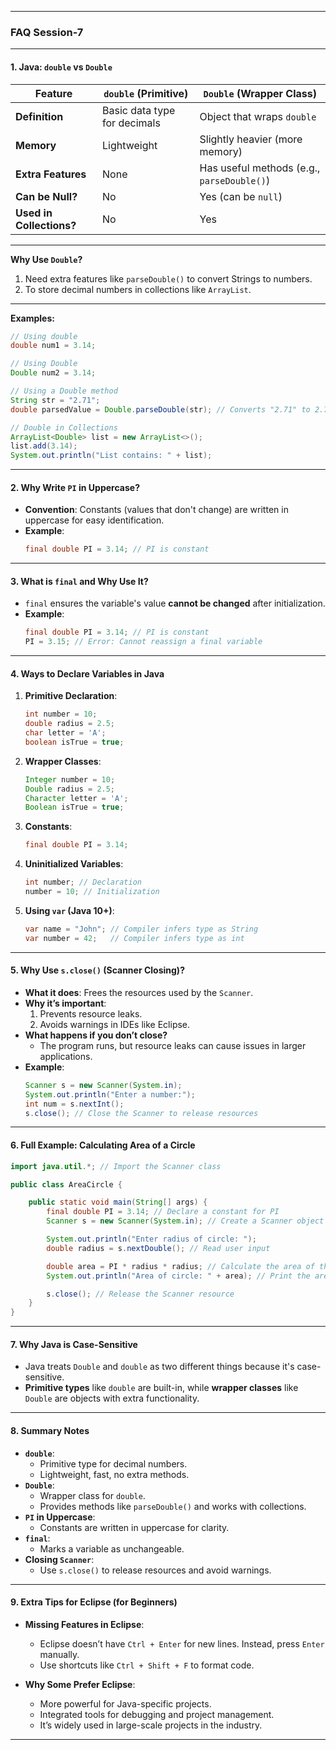 
---

### **FAQ Session-7**

---

#### **1. Java: `double` vs `Double`**

| **Feature**            | **`double` (Primitive)**           | **`Double` (Wrapper Class)**    |
|-------------------------|------------------------------------|----------------------------------|
| **Definition**          | Basic data type for decimals      | Object that wraps `double`      |
| **Memory**              | Lightweight                       | Slightly heavier (more memory)  |
| **Extra Features**      | None                              | Has useful methods (e.g., `parseDouble()`) |
| **Can be Null?**        | No                                | Yes (can be `null`)             |
| **Used in Collections?**| No                                | Yes                             |

---

**Why Use `Double`?**
1. Need extra features like `parseDouble()` to convert Strings to numbers.
2. To store decimal numbers in collections like `ArrayList`.

---

**Examples:**
```java
// Using double
double num1 = 3.14;

// Using Double
Double num2 = 3.14;

// Using a Double method
String str = "2.71";
double parsedValue = Double.parseDouble(str); // Converts "2.71" to 2.71

// Double in Collections
ArrayList<Double> list = new ArrayList<>();
list.add(3.14);
System.out.println("List contains: " + list);
```

---

#### **2. Why Write `PI` in Uppercase?**

- **Convention**: Constants (values that don't change) are written in uppercase for easy identification.
- **Example**:
  ```java
  final double PI = 3.14; // PI is constant
  ```

---

#### **3. What is `final` and Why Use It?**

- `final` ensures the variable's value **cannot be changed** after initialization.
- **Example**:
  ```java
  final double PI = 3.14; // PI is constant
  PI = 3.15; // Error: Cannot reassign a final variable
  ```

---

#### **4. Ways to Declare Variables in Java**

1. **Primitive Declaration**:
   ```java
   int number = 10;
   double radius = 2.5;
   char letter = 'A';
   boolean isTrue = true;
   ```

2. **Wrapper Classes**:
   ```java
   Integer number = 10;
   Double radius = 2.5;
   Character letter = 'A';
   Boolean isTrue = true;
   ```

3. **Constants**:
   ```java
   final double PI = 3.14;
   ```

4. **Uninitialized Variables**:
   ```java
   int number; // Declaration
   number = 10; // Initialization
   ```

5. **Using `var` (Java 10+)**:
   ```java
   var name = "John"; // Compiler infers type as String
   var number = 42;   // Compiler infers type as int
   ```

---

#### **5. Why Use `s.close()` (Scanner Closing)?**

- **What it does**: Frees the resources used by the `Scanner`.
- **Why it’s important**:
  1. Prevents resource leaks.
  2. Avoids warnings in IDEs like Eclipse.
- **What happens if you don’t close?**
  - The program runs, but resource leaks can cause issues in larger applications.
- **Example**:
  ```java
  Scanner s = new Scanner(System.in);
  System.out.println("Enter a number:");
  int num = s.nextInt();
  s.close(); // Close the Scanner to release resources
  ```

---

#### **6. Full Example: Calculating Area of a Circle**

```java
import java.util.*; // Import the Scanner class

public class AreaCircle {

    public static void main(String[] args) {
        final double PI = 3.14; // Declare a constant for PI
        Scanner s = new Scanner(System.in); // Create a Scanner object

        System.out.println("Enter radius of circle: ");
        double radius = s.nextDouble(); // Read user input

        double area = PI * radius * radius; // Calculate the area of the circle
        System.out.println("Area of circle: " + area); // Print the area

        s.close(); // Release the Scanner resource
    }
}
```

---

#### **7. Why Java is Case-Sensitive**

- Java treats `Double` and `double` as two different things because it's case-sensitive.
- **Primitive types** like `double` are built-in, while **wrapper classes** like `Double` are objects with extra functionality.

---

#### **8. Summary Notes**

- **`double`**:
  - Primitive type for decimal numbers.
  - Lightweight, fast, no extra methods.
- **`Double`**:
  - Wrapper class for `double`.
  - Provides methods like `parseDouble()` and works with collections.
- **`PI` in Uppercase**:
  - Constants are written in uppercase for clarity.
- **`final`**:
  - Marks a variable as unchangeable.
- **Closing `Scanner`**:
  - Use `s.close()` to release resources and avoid warnings.

---

#### **9. Extra Tips for Eclipse (for Beginners)**

- **Missing Features in Eclipse**:
  - Eclipse doesn’t have `Ctrl + Enter` for new lines. Instead, press `Enter` manually.
  - Use shortcuts like `Ctrl + Shift + F` to format code.

- **Why Some Prefer Eclipse**:
  - More powerful for Java-specific projects.
  - Integrated tools for debugging and project management.
  - It’s widely used in large-scale projects in the industry.

---